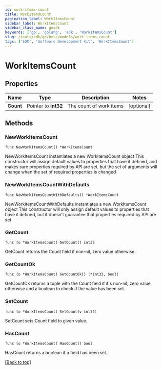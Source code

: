 ```yaml
---
id: work-items-count
title: WorkItemsCount
pagination_label: WorkItemsCount
sidebar_label: WorkItemsCount
sidebar_class_name: gosdk
keywords: ['go', 'golang', 'sdk', 'WorkItemsCount'] 
slug: /tools/sdk/go/beta/models/work-items-count
tags: ['SDK', 'Software Development Kit', 'WorkItemsCount']
---
```


# WorkItemsCount

## Properties

Name | Type | Description | Notes
------------ | ------------- | ------------- | -------------
**Count** |  Pointer to **int32** | The count of work items | [optional] 

## Methods

### NewWorkItemsCount

`func NewWorkItemsCount() *WorkItemsCount`

NewWorkItemsCount instantiates a new WorkItemsCount object
This constructor will assign default values to properties that have it defined,
and makes sure properties required by API are set, but the set of arguments
will change when the set of required properties is changed

### NewWorkItemsCountWithDefaults

`func NewWorkItemsCountWithDefaults() *WorkItemsCount`

NewWorkItemsCountWithDefaults instantiates a new WorkItemsCount object
This constructor will only assign default values to properties that have it defined,
but it doesn't guarantee that properties required by API are set

### GetCount

`func (o *WorkItemsCount) GetCount() int32`

GetCount returns the Count field if non-nil, zero value otherwise.

### GetCountOk

`func (o *WorkItemsCount) GetCountOk() (*int32, bool)`

GetCountOk returns a tuple with the Count field if it's non-nil, zero value otherwise
and a boolean to check if the value has been set.

### SetCount

`func (o *WorkItemsCount) SetCount(v int32)`

SetCount sets Count field to given value.

### HasCount

`func (o *WorkItemsCount) HasCount() bool`

HasCount returns a boolean if a field has been set.


[[Back to top]](#) 


